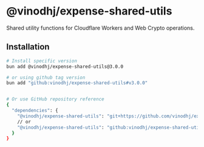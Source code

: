 # @vinodhj/expense-shared-utils

Shared utility functions for Cloudflare Workers and Web Crypto operations.

## Installation

```bash
# Install specific version
bun add @vinodhj/expense-shared-utils@3.0.0

# or using github tag version
bun add "github:vinodhj/expense-shared-utils#v3.0.0"


# Or use GitHub repository reference
{
  "dependencies": {
    "@vinodhj/expense-shared-utils": "git+https://github.com/vinodhj/expense-shared-utils.git#v3.0.0",
    // or
    "@vinodhj/expense-shared-utils": "github:vinodhj/expense-shared-utils#v3.0.0"
  }
}
```
